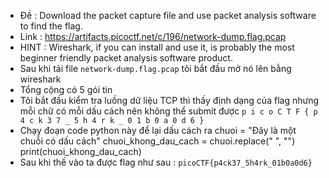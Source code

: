 - Đề : Download the packet capture file and use packet analysis software to find the flag.
- Link : https://artifacts.picoctf.net/c/196/network-dump.flag.pcap
- HINT : Wireshark, if you can install and use it, is probably the most beginner friendly packet analysis software product.
- Sau khi tải file `network-dump.flag.pcap` tôi bắt đầu mở nó lên bằng wireshark
- Tổng cộng có 5 gói tin
- Tôi bắt đầu kiểm tra luồng dữ liệu TCP thì thấy định dạng của flag nhưng mỗi chữ có mỗi dấu cách nên không thể submit được `p i c o C T F { p 4 c k 3 7 _ 5 h 4 r k _ 0 1 b 0 a 0 d 6 }`
- Chạy đoạn code python này để lại dấu cách ra 
chuoi = "Đây là một chuỗi có dấu cách"
chuoi_khong_dau_cach = chuoi.replace(" ", "")
print(chuoi_khong_dau_cach)
- Sau khi thế vào ta được flag như sau : `picoCTF{p4ck37_5h4rk_01b0a0d6}`